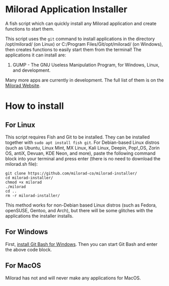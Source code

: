 # Milorad Application Installer
A fish script which can quickly install any Milorad application and create functions to start them.

This script uses the `git` command to install applications in the directory /opt/milorad/ (on Linux) or C:/Program Files/Git/opt/milorad/ (on Windows), then creates functions to easily start them from the terminal! The applications it can install are:
1. GUMP - The GNU Useless Manipulation Program, for Windows, Linux, and development.

Many more apps are currently in development. The full list of them is on the [Milorad Website](https://milorad-co.github.io/).
# How to install
## For Linux
This script requires Fish and Git to be installed. They can be installed together with `sudo apt install fish git`.
For Debian-based Linux distros (such as Ubuntu, Linux Mint, MX Linux, Kali Linux, Deepin, Pop!_OS, Zorin OS, antiX, Devuan, KDE Neon, and more), paste the following command block into your terminal and press enter (there is no need to download the milorad.sh file):
```
git clone https://github.com/milorad-co/milorad-installer/
cd milorad-installer/
chmod +x milorad
./milorad
cd ..
rm -r milorad-installer/
```

This method works for non-Debian based Linux distros (such as Fedora, openSUSE, Gentoo, and Arch), but there will be some glitches with the applications the installer installs.
## For Windows
First, [install Git Bash for Windows](https://git-scm.com/downloads/win). Then you can start Git Bash and enter the above code block.
## For MacOS
Milorad has not and will never make any applications for MacOS.
